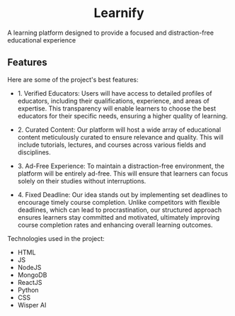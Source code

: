 <h1 id="title" align="center">Learnify</h1>

<p id="description">A learning platform designed to provide a focused and distraction-free educational experience</p>

  
  
<h2>Features</h2>

Here are some of the project's best features:

*   1\. Verified Educators: Users will have access to detailed profiles of educators, including their qualifications, experience, and areas of expertise. This transparency will enable learners to choose the best educators for their specific needs, ensuring a higher quality of learning.

*   2\. Curated Content: Our platform will host a wide array of educational content meticulously curated to ensure relevance and quality. This will include tutorials, lectures, and courses across various fields and disciplines.
    
*   3\. Ad-Free Experience: To maintain a distraction-free environment, the platform will be entirely ad-free. This will ensure that learners can focus solely on their studies without interruptions.

*   4\. Fixed Deadline: Our idea stands out by implementing set deadlines to encourage timely course completion. Unlike competitors with flexible deadlines, which can lead to procrastination, our structured approach ensures learners stay committed and motivated, ultimately improving course completion rates and enhancing overall learning outcomes.



Technologies used in the project:

*   HTML
*   JS
*   NodeJS
*   MongoDB
*   ReactJS
*   Python
*   CSS
*   Wisper AI
